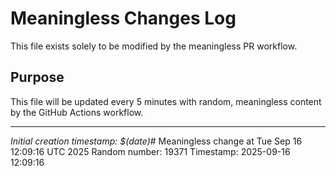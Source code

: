 # Meaningless Changes Log

This file exists solely to be modified by the meaningless PR workflow.

## Purpose
This file will be updated every 5 minutes with random, meaningless content by the GitHub Actions workflow.

---
*Initial creation timestamp: $(date)*# Meaningless change at Tue Sep 16 12:09:16 UTC 2025
Random number: 19371
Timestamp: 2025-09-16 12:09:16

